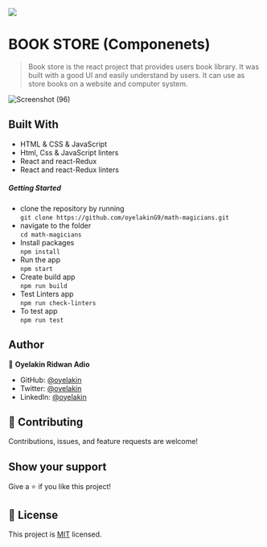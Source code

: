 ![](https://img.shields.io/badge/Microverse-blueviolet)

# BOOK STORE (Componenets)
> Book store is the react project that provides users book library. It was built with a good UI and easily understand by users. It can use as store books on a website and computer system.


![Screenshot (96)](https://user-images.githubusercontent.com/61976324/155153453-12b1a72f-0fec-4f2a-963d-ee0321bab121.png)

## Built With
- HTML & CSS & JavaScript
- Html, Css & JavaScript linters
- React and react-Redux
- React and react-Redux linters

##### Getting Started
- clone the repository by running\
    `git clone https://github.com/oyelakinG9/math-magicians.git`
- navigate to the folder\
    `cd math-magicians`
- Install packages\
    `npm install`
- Run the app\
    `npm start`
- Create build app\
    `npm run build`
- Test Linters app\
    `npm run check-linters`
- To test app\
     `npm run test`    
## Author

👤 **Oyelakin Ridwan Adio**
- GitHub: [@oyelakin](https://github.com/oyelakinG9)
- Twitter: [@oyelakin](https://twitter.com/OyelakinG1)
- LinkedIn: [@oyelakin](https://www.linkedin.com/in/oyelakin-ridwan-4b4a02b6/)


## :handshake: Contributing
Contributions, issues, and feature requests are welcome!
## Show your support
Give a :star:️ if you like this project!
## :memo: License
This project is [MIT](./MIT.md) licensed.
